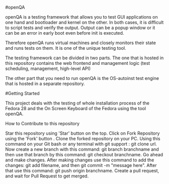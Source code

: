 #openQA

openQA is a testing framework that allows you to test GUI applications on one hand and bootloader and kernel on the other. In both cases, it is difficult to script tests and verify the output. Output can be a popup window or it can be an error in early boot even before init is executed.

Therefore openQA runs virtual machines and closely monitors their state and runs tests on them.
It is one of the unique testing tool.

The testing framework can be divided in two parts. The one that is hosted in this repository contains the web frontend and management logic (test scheduling, management, high-level API)

The other part that you need to run openQA is the OS-autoinst test engine that is hosted in a separate repository.


#Getting Started 

This project deals with the testing of whole installation process of the Fedora 28 and the On Screen Keyboard of the Fedora using the tool openQA.

How to Contribute to this repository

Star this repository using 'Star' button on the top.
Click on Fork Repository using the 'Fork' button .
Clone the forked repository on your PC. Using this command on your Git bash or any terminal with git support : git clone url.
Now create a new branch with this command: git branch branchname and then use that branch by this command: git checkout         branchname.
Go ahead and make changes.
After making changes use this command to add the changes: git add filename, and then git commit -m "message here".
After that use this command: git push origin branchname.
Create a pull request, and wait for Pull Request to get merged.

